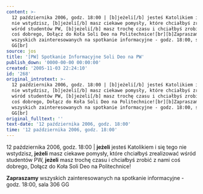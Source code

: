 ```yaml
---
content: >-
  12 października 2006, godz. 18:00 | [b]jeżeli[/b] jesteś Katolikiem i się tego
  nie wstydzisz, [b]jeżeli[/b] masz ciekawe pomysły, które chciałbyś zrealizować
  wśród studentów PW, [b]jeżeli[/b] masz trochę czasu i chciałbyś zrobić z nami
  coś dobrego, Dołącz do Koła Soli Deo na Politechnice![br][b]Zapraszamy[/b]
  wszyskich zainteresowanych na spotkanie informacyjne - godz. 18:00, sala 306
  GG[br]
source: jos
title: '[PW] Spotkanie Informacyjne Soli Deo na PW'
publish_down: '0000-00-00 00:00:00'
created: '2005-11-03 22:24:10'
id: '268'
original_introtext: >-
  12 października 2006, godz. 18:00 | [b]jeżeli[/b] jesteś Katolikiem i się tego
  nie wstydzisz, [b]jeżeli[/b] masz ciekawe pomysły, które chciałbyś zrealizować
  wśród studentów PW, [b]jeżeli[/b] masz trochę czasu i chciałbyś zrobić z nami
  coś dobrego, Dołącz do Koła Soli Deo na Politechnice![br][b]Zapraszamy[/b]
  wszyskich zainteresowanych na spotkanie informacyjne - godz. 18:00, sala 306
  GG[br]
original_fulltext: ''
text-date: '12 października 2006, godz. 18:00'
time: '12 października 2006, godz. 18:00'
---
```

12 października 2006, godz. 18:00 | **jeżeli** jesteś Katolikiem i się tego nie wstydzisz, **jeżeli** masz ciekawe pomysły, które chciałbyś zrealizować wśród studentów PW, **jeżeli** masz trochę czasu i chciałbyś zrobić z nami coś dobrego, Dołącz do Koła Soli Deo na Politechnice!

**Zapraszamy** wszyskich zainteresowanych na spotkanie informacyjne - godz. 18:00, sala 306 GG



<!--{{json:{"created_date":"2005-11-03 22:24:10","publish_down":"0000-00-00 00:00:00","id":"268"}}}-->